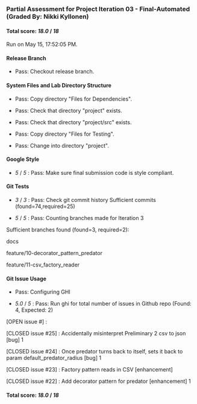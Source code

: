 ### Partial Assessment for Project Iteration 03 - Final-Automated (Graded By: Nikki Kyllonen)

#### Total score: _18.0_ / _18_

Run on May 15, 17:52:05 PM.


#### Release Branch

+ Pass: Checkout release branch.




#### System Files and Lab Directory Structure

+ Pass: Copy directory "Files for Dependencies".



+ Pass: Check that directory "project" exists.

+ Pass: Check that directory "project/src" exists.

+ Pass: Copy directory "Files for Testing".



+ Pass: Change into directory "project".


#### Google Style

+  _5_ / _5_ : Pass: Make sure final submission code is style compliant.




#### Git Tests

+  _3_ / _3_ : Pass: Check git commit history
Sufficient commits (found=74,required=25)

+  _5_ / _5_ : Pass: Counting branches made for Iteration 3

Sufficient branches found (found=3, required=2):

docs

feature/10-decorator_pattern_predator

feature/11-csv_factory_reader


#### Git Issue Usage

+ Pass: Configuring GHI

+  _5.0_ / _5_ : Pass: Run ghi for total number of issues in Github repo (Found: 4, Expected: 2) 

 [OPEN issue #] : 

[CLOSED issue #25] :  Accidentally misinterpret  Preliminary 2 csv to json [bug] 1

[CLOSED issue #24] :  Once predator turns back to itself, sets it back to param default_predator_radius [bug] 1

[CLOSED issue #23] :  Factory pattern reads in CSV [enhancement]

[CLOSED issue #22] :  Add decorator pattern for predator [enhancement] 1

 



#### Total score: _18.0_ / _18_

